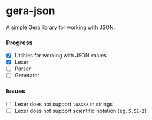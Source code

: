 
# gera-json
A simple Gera library for working with JSON.

### Progress
- [x] Utilities for working with JSON values
- [x] Lexer
- [ ] Parser
- [ ] Generator

### Issues
- [ ] Lexer does not support `\uXXXX` in strings
- [ ] Lexer does not support scientific notation (eg. `5.5E-2`)